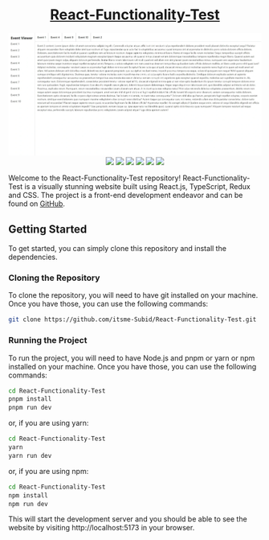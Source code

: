 <div align="center">

# [React-Functionality-Test](https://react-functionality-test-subid-das.vercel.app/)

![](https://raw.githubusercontent.com/itsme-Subid/React-Functionality-Test/main/preview.webp)
![](https://img.shields.io/github/languages/top/itsme-Subid/React-Functionality-Test?style=for-the-badge)
![](https://img.shields.io/github/languages/count/itsme-Subid/React-Functionality-Test?style=for-the-badge)
![](https://img.shields.io/github/languages/code-size/itsme-Subid/React-Functionality-Test?style=for-the-badge)
![](https://img.shields.io/github/repo-size/itsme-Subid/React-Functionality-Test?style=for-the-badge)
![](https://img.shields.io/github/last-commit/itsme-Subid/React-Functionality-Test?style=for-the-badge)
![](https://img.shields.io/github/commit-activity/w/itsme-Subid/React-Functionality-Test?style=for-the-badge)

</div>

Welcome to the React-Functionality-Test repository! React-Functionality-Test is a visually stunning website built using React.js, TypeScript, Redux and CSS. The project is a front-end development endeavor and can be found on [GitHub](https://github.com/itsme-Subid/React-Functionality-Test).

## Getting Started

To get started, you can simply clone this repository and install the dependencies.

### Cloning the Repository

To clone the repository, you will need to have git installed on your machine. Once you have those, you can use the following commands:

```bash
git clone https://github.com/itsme-Subid/React-Functionality-Test.git
```

### Running the Project

To run the project, you will need to have Node.js and pnpm or yarn or npm installed on your machine. Once you have those, you can use the following commands:

```bash
cd React-Functionality-Test
pnpm install
pnpm run dev
```

or, if you are using yarn:

```bash
cd React-Functionality-Test
yarn
yarn run dev
```

or, if you are using npm:

```bash
cd React-Functionality-Test
npm install
npm run dev
```

This will start the development server and you should be able to see the website by visiting http://localhost:5173 in your browser.
